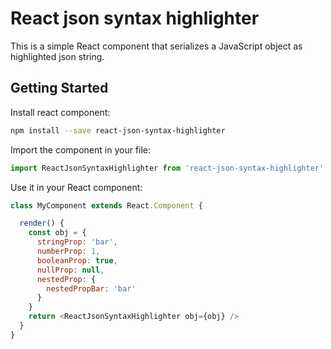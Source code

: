 # React json syntax highlighter

This is a simple React component that serializes a JavaScript object as highlighted json string.

## Getting Started

Install react component:
```bash
npm install --save react-json-syntax-highlighter
```

Import the component in your file:
```javascript
import ReactJsonSyntaxHighlighter from 'react-json-syntax-highlighter'
```

Use it in your React component:
```javascript
class MyComponent extends React.Component {

  render() {
    const obj = {
      stringProp: 'bar',
      numberProp: 1,
      booleanProp: true,
      nullProp: null,
      nestedProp: {
        nestedPropBar: 'bar'
      }
    }    
    return <ReactJsonSyntaxHighlighter obj={obj} />
  }
}
```
